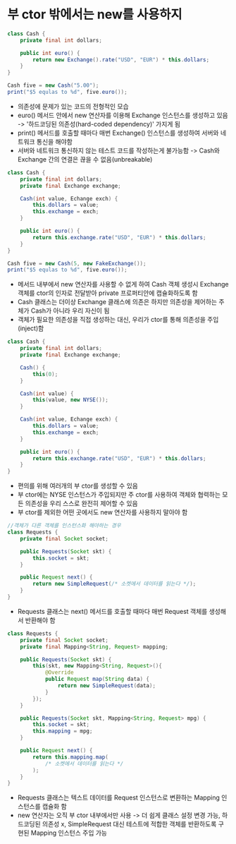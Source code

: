 # 부 ctor 밖에서는 new를 사용하지 

```java
class Cash {
    private final int dollars;

    public int euro() {
        return new Exchange().rate("USD", "EUR") * this.dollars;
    }
}

Cash five = new Cash("5.00");
print("$5 equlas to %d", five.euro());
```

- 의존성에 문제가 있는 코드의 전형적인 모습
- euro() 메서드 안에서 new 연산자를 이용해 Exchange 인스턴스를 생성하고 있음 -> '하드코딩된 의존성(hard-coded dependency)' 가지게 됨
- print() 메서드를 호출할 때마다 매번 Exchange() 인스턴스를 생성하여 서버와 네트워크 통신을 해야함
- 서버와 네트워크 통신하지 않는 테스트 코드를 작성하는게 불가능함 -> Cash와 Exchange 간의 연결은 끊을 수 없음(unbreakable)

```java
class Cash {
    private final int dollars;
    private final Exchange exchange;

    Cash(int value, Echange exch) {
        this.dollars = value;
        this.exchange = exch;
    }

    public int euro() {
        return this.exchange.rate("USD", "EUR") * this.dollars;
    }
}

Cash five = new Cash(5, new FakeExchange());
print("$5 equlas to %d", five.euro());
```

- 메서드 내부에서 new 연산자를 사용할 수 없게 하여 Cash 객체 생성시 Exchange 객체를 ctor의 인자로 전달받아 private 프로퍼티안에 캡슐화하도록 함
- Cash 클래스는 더이상 Exchange 클래스에 의존은 하지만 의존성을 제어하는 주체가 Cash가 아니라 우리 자신이 됨
- 객체가 필요한 의존성을 직접 생성하는 대신, 우리가 ctor를 통해 의존성을 주입(inject)함

```java
class Cash {
    private final int dollars;
    private final Exchange exchange;

    Cash() {
        this(0);
    }

    Cash(int value) {
        this(value, new NYSE());
    }

    Cash(int value, Echange exch) {
        this.dollars = value;
        this.exchange = exch;
    }

    public int euro() {
        return this.exchange.rate("USD", "EUR") * this.dollars;
    }
}
```

- 편의를 위해 여러개의 부 ctor를 생성할 수 있음
- 부 ctor에는 NYSE 인스턴스가 주입되지만 주 ctor를 사용하여 객체와 협력하는 모든 의존성을 우리 스스로 완전히 제어할 수 있음
- 부 ctor를 제외한 어떤 곳에서도 new 연산자를 사용하지 말아야 함

```java
//객체가 다른 객체를 인스턴스화 해야하는 경우
class Requests {
    private final Socket socket;

    public Requests(Socket skt) {
        this.socket = skt;
    }

    public Request next() {
        return new SimpleRequest(/* 소켓에서 데이터를 읽는다 */);
    }
}
```

- Requests 클래스는 next() 메서드를 호출할 때마다 매번 Request 객체를 생성해서 반환해야 함

```java
class Requests {
    private final Socket socket;
    private final Mapping<String, Request> mapping;

    public Requests(Socket skt) {
        this(skt, new Mapping<String, Request>(){
            @Override
            public Request map(String data) {
                return new SimpleRequest(data);
            }
        });
    }

    public Requests(Socket skt, Mapping<String, Request> mpg) {
        this.socket = skt;
        this.mapping = mpg;
    }

    public Request next() {
        return this.mapping.map(
            /* 소켓에서 데이터를 읽는다 */ 
        );
    }
}
```

- Requests 클래스는 텍스트 데이터를 Request 인스턴스로 변환하는 Mapping 인스턴스를 캡슐화 함
- new 연산자는 오직 부 ctor 내부에서만 사용 -> 더 쉽게 클래스 설정 변경 가능, 하드코딩된 의존성 x, SimpleRequest 대신 테스트에 적합한 객체를 반환하도록 구현된 Mapping 인스턴스 주입 가능